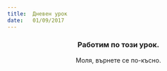```yaml
---
title:  Дневен урок
date:   01/09/2017
---
```


### <center>Работим по този урок.</center>
<center>Моля, върнете се по-късно.</center>